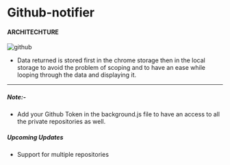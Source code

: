 # Github-notifier

#### ARCHITECHTURE

![github](https://user-images.githubusercontent.com/61361310/120100562-02ebe500-c15f-11eb-8808-d48b3e0444ca.png)

- Data returned is stored first in the chrome storage then in the local storage to avoid the problem of scoping and to have an ease while looping through the data and displaying it.

<hr>

##### Note:-

- Add your Github Token in the background.js file to have an access to all the private repositories as well.

##### Upcoming Updates

- Support for multiple repositories
